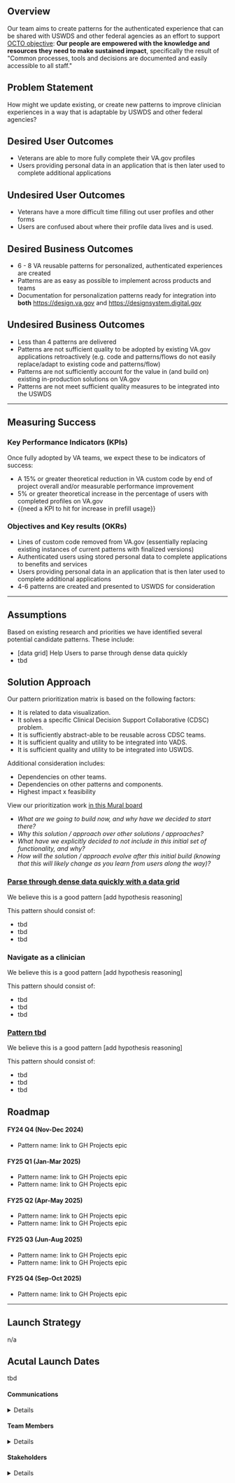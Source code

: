  
## Overview
Our team aims to create patterns for the authenticated experience that can be shared with USWDS and other federal agencies as an effort to support [OCTO objective](https://github.com/department-of-veterans-affairs/va.gov-team/blob/master/strategy/OCTO-DE%20Priorities%202024.md): **Our people are empowered with the knowledge and resources they need to make sustained impact**, specifically the result of "Common processes, tools and decisions are documented and easily accessible to all staff."

## Problem Statement
How might we update existing, or create new patterns to improve clinician experiences in a way that is adaptable by USWDS and other federal agencies? 
 
## Desired User Outcomes
- Veterans are able to more fully complete their VA.gov profiles
- Users providing personal data in an application that is then later used to complete additional applications

## Undesired User Outcomes
- Veterans have a more difficult time filling out user profiles and other forms
- Users are confused about where their profile data lives and is used.

## Desired Business Outcomes
- 6 - 8 VA reusable patterns for personalized, authenticated experiences are created
- Patterns are as easy as possible to implement across products and teams
- Documentation for personalization patterns ready for integration into **both** https://design.va.gov and https://designsystem.digital.gov

## Undesired Business Outcomes
- Less than 4 patterns are delivered
- Patterns are not sufficient quality to be adopted by existing VA.gov applications retroactively (e.g. code and patterns/flows do not easily replace/adapt to existing code and patterns/flow)
- Patterns are not sufficiently account for the value in (and build on) existing in-production solutions on VA.gov
- Patterns are not meet sufficient quality measures to be integrated into the USWDS


---
## Measuring Success


### Key Performance Indicators (KPIs)
Once fully adopted by VA teams, we expect these to be indicators of success:
- A 15% or greater theoretical reduction in VA custom code by end of project overall and/or measurable performance improvement
- 5% or greater theoretical increase in the percentage of users with completed profiles on VA.gov
- {{need a KPI to hit for increase in prefill usage}}

### Objectives and Key results (OKRs)
  - Lines of custom code removed from VA.gov (essentially replacing existing instances of current patterns with finalized versions)
  - Authenticated users using stored personal data to complete applications to benefits and services
  - Users providing personal data in an application that is then later used to complete additional applications
  - 4-6 patterns are created and presented to USWDS for consideration

---

## Assumptions
Based on existing research and priorities we have identified several potential candidate patterns. These include:
- [data grid] Help Users to parse through dense data quickly
- tbd

## Solution Approach
Our pattern prioritization matrix is based on the following factors:
- It is related to data visualization.
- It solves a specific Clinical Decision Support Collaborative (CDSC) problem.
- It is sufficiently abstract-able to be reusable across CDSC teams.
- It is sufficient quality and utility to be integrated into VADS.
- It is sufficient quality and utility to be integrated into USWDS.

Additional consideration includes:
- Dependencies on other teams.
- Dependencies on other patterns and components.
- Highest impact x feasibility

View our prioritization work [in this Mural board](https://app.mural.co/t/departmentofveteransaffairs9999/m/departmentofveteransaffairs9999/1732115037817/10a4eee0669019c9d45f1e43fc1b72776ea59428)

- *What are we going to build now, and why have we decided to start there?*
- *Why this solution / approach over other solutions / approaches?*
- *What have we explicitly decided to not include in this initial set of functionality, and why?*
- *How will the solution / approach evolve after this initial build (knowing that this will likely change as you learn from users along the way)?*

  
### [Parse through dense data quickly with a data grid](#)
We believe this is a good pattern [add hypothesis reasoning] 

This pattern should consist of: 
- tbd
- tbd
- tbd

### Navigate as a clinician
We believe this is a good pattern [add hypothesis reasoning] 

This pattern should consist of: 
- tbd
- tbd
- tbd

### [Pattern tbd](#)
We believe this is a good pattern [add hypothesis reasoning] 

This pattern should consist of: 
- tbd
- tbd
- tbd

## Roadmap
#### FY24 Q4 (Nov-Dec 2024)
- Pattern name: link to GH Projects epic

#### FY25 Q1 (Jan-Mar 2025)
- Pattern name: link to GH Projects epic
- Pattern name: link to GH Projects epic

#### FY25 Q2 (Apr-May 2025)
- Pattern name: link to GH Projects epic
- Pattern name: link to GH Projects epic

#### FY25 Q3 (Jun-Aug 2025)
- Pattern name: link to GH Projects epic
- Pattern name: link to GH Projects epic

#### FY25 Q4 (Sep-Oct 2025)
- Pattern name: link to GH Projects epic
  
--- 

## Launch Strategy
n/a

## Acutal Launch Dates
tbd

#### Communications

<details>

- Team Name: Authenticated Experience Design Patterns Team
- GitHub Label: `data-viz-patterns` 
- Slack channel: #clinical-design-system-public
- Product POCs: Amanda Klausmeier (VA Product Owner), Ann Laidlaw (Coforma Product Manager)
- Stakeholders: Peter Koutsovitis and Shane Elliot (CDSC Product owners), Matt Dingee (VADS), Kevin Hoffman (VADS), Dan Williams (USWDS)

</details>

#### Team Members

<details>
 
 - VA Product Owner Lead: Amanda Klausmeier
 - Product Manager: Ann Laidlaw
 - Design: Christine Steiffer, Morgan Jones
 - Engineering: Adam Whitlock, Belle Poopongpanit
 
</details>


#### Stakeholders

<details>
- Office/Department: OCTO/VA Design System, USDS/USWDS
- Contact(s): Matt Dingee (VADS), Kevin Hoffman (VADS), Dan Williams (USWDS)
 
</details>

